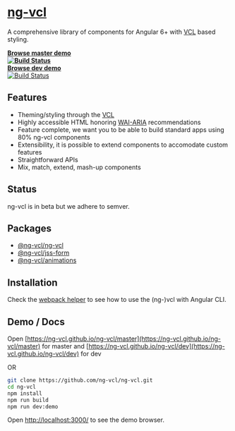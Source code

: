 # [ng-vcl](https://ng-vcl.github.io/ng-vcl/)

A comprehensive library of components for Angular 6+ with [VCL](http://vcl.github.io/) based styling.

**[Browse master demo](https://ng-vcl.github.io/ng-vcl/master) <br> [![Build Status](https://travis-ci.org/ng-vcl/ng-vcl.svg?branch=master)](https://travis-ci.org/ng-vcl/ng-vcl)**<br>
**[Browse dev demo](https://ng-vcl.github.io/ng-vcl/dev)** <br>[![Build Status](https://travis-ci.org/ng-vcl/ng-vcl.svg?branch=dev)](https://travis-ci.org/ng-vcl/ng-vcl)

## Features

- Theming/styling through the [VCL](http://vcl.github.io/)
- Highly accessible HTML honoring [WAI-ARIA](https://www.w3.org/WAI/intro/aria) recommendations
- Feature complete, we want you to be able to build standard apps using 80% ng-vcl components
- Extensibility, it is possible to extend components to accomodate custom features
- Straightforward APIs
- Mix, match, extend, mash-up components

## Status

ng-vcl is in beta but we adhere to semver.

## Packages

- [@ng-vcl/ng-vcl](https://github.com/ng-vcl/ng-vcl/blob/master/src/ng-vcl/README.md/)
- [@ng-vcl/jss-form](https://github.com/ng-vcl/ng-vcl/blob/master/src/jss-form/README.md/)
- [@ng-vcl/animations](https://github.com/ng-vcl/ng-vcl/blob/master/src/animations/README.md/)


## Installation

Check the [webpack helper](tools/webpack-helper) to see how to use the (ng-)vcl with Angular CLI.


## Demo / Docs

Open [https://ng-vcl.github.io/ng-vcl/master](https://ng-vcl.github.io/ng-vcl/master) for master
and [https://ng-vcl.github.io/ng-vcl/dev](https://ng-vcl.github.io/ng-vcl/dev) for dev

OR

```sh
git clone https://github.com/ng-vcl/ng-vcl.git
cd ng-vcl
npm install
npm run build
npm run dev:demo
```

Open [http://localhost:3000/](http://localhost:3000/) to see the demo browser.
